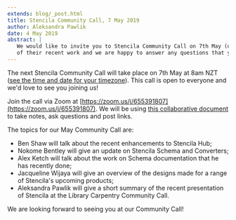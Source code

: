 ```yaml
---
extends: blog/_post.html
title: Stencila Community Call, 7 May 2019
author: Aleksandra Pawlik
date: 4 May 2019
abstract: |
   We would like to invite you to Stencila Community Call on 7th May (or 6th for most time zones!) at 8am NZT (see the blog post to find out the exact time for your time zone). During the call Stencila team members will present some
   of their recent work and we are happy to answer any questions that you may have.
---
```


The next Stencila Community Call will take place on 7th May at 8am NZT ([see the time and date for your timezone](https://www.timeanddate.com/worldclock/fixedtime.html?msg=Stencila+Community+Call+May+2019&iso=20190507T08&p1=%3A&ah=1)). This call is open to everyone and we'd love to see you joining us!

Join the call via Zoom at [https://zoom.us/j/655391807](https://zoom.us/j/655391807). We will be using [this collaborative document](https://docs.google.com/document/d/18gvPZb6QWy4DzGZIwuySC4KJ7UuVOtsrsHBYkVcVpkc/edit#) to take notes, ask questions and post links.

The topics for our May Community Call are:
* Ben Shaw will talk about the recent enhancements to Stencila Hub;
* Nokome Bentley will give an update on Stencila Schema and Converters;
* Alex Ketch will talk about the work on Schema documentation that he has recently done;
* Jacqueline Wijaya will give an overview of the designs made for a range of Stencila's upcoming products;
* Aleksandra Pawlik will give a short summary of the recent presentation of Stencila at the Library Carpentry Community Call.

We are looking forward to seeing you at our Community Call!

